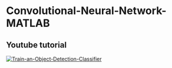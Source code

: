 # Convolutional-Neural-Network-MATLAB

## Youtube tutorial
[![Train-an-Object-Detection-Classifier](https://img.youtube.com/vi/zzm1FBfjPS4/0.jpg)](https://youtu.be/zzm1FBfjPS4)


